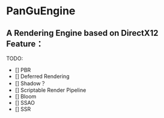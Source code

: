 # PanGuEngine
A Rendering Engine based on DirectX12 <br>
Feature：
-------

TODO:
- [] PBR<br>
- [] Deferred Rendering<br>
- [] Shadow？<br>
- [] Scriptable Render Pipeline<br>
- [] Bloom<br>
- [] SSAO<br>
- [] SSR<br>
